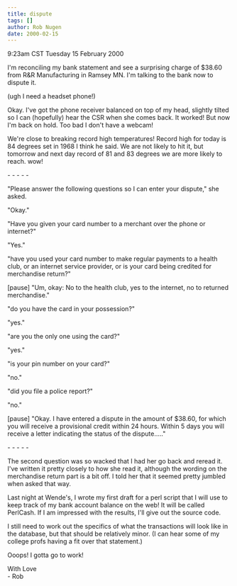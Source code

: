 ```yaml
---
title: dispute
tags: []
author: Rob Nugen
date: 2000-02-15
---
```


<title>dispute</title>
<p class=date>9:23am CST Tuesday 15 February 2000</p>

<p>I'm reconciling my bank statement and see a surprising charge of
$38.60 from R&R Manufacturing in Ramsey MN.  I'm talking to the bank
now to dispute it.

<p>(ugh I need a headset phone!)

<p>Okay.  I've got the phone receiver balanced on top of my head,
slightly tilted so I can (hopefully) hear the CSR when she comes back.
It worked!  But now I'm back on hold.  Too bad I don't have a webcam!

<p>We're close to breaking record high temperatures!  Record high for
today is 84 degrees set in 1968 I think he said.  We are not likely to
hit it, but tomorrow and next day record of 81 and 83 degrees we are
more likely to reach. wow!

<p>- - - - -

<p>"Please answer the following questions so I can enter your
dispute," she asked.

<p>"Okay."

<p>"Have you given your card number to a merchant over the phone or
internet?"

<p>"Yes."

<p>"have you used your card number to make regular payments to a
health club, or an internet service provider, or is your card being
credited for merchandise return?"

<p>[pause] "Um, okay: No to the health club, yes to the internet, no
to returned merchandise."

<p>"do you have the card in your possession?"

<p>"yes."

<p>"are you the only one using the card?"

<p>"yes."

<p>"is your pin number on your card?"

<p>"no."

<p>"did you file a police report?"

<p>"no."

<p>[pause] "Okay.  I have entered a dispute in the amount of $38.60,
for which you will receive a provisional credit within 24 hours.
Within 5 days you will receive a letter indicating the status of the
dispute....."

<p>- - - - -

<p>The second question was so wacked that I had her go back and reread
it.  I've written it pretty closely to how she read it, although the
wording on the merchandise return part is a bit off.  I told her that
it seemed pretty jumbled when asked that way.

<p>Last night at Wende's, I wrote my first draft for a perl script
that I will use to keep track of my bank account balance on the web!
It will be called PerlCash.  If I am impressed with the results, I'll
give out the source code.

<p>I still need to work out the specifics of what the transactions
will look like in the database, but that should be relatively minor.
(I can hear some of my college profs having a fit over that
statement.)

<p>Ooops!  I gotta go to work!

<p>With Love
<br>- Rob











